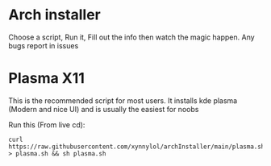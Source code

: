 # Arch installer
Choose a script, Run it, Fill out the info then watch the magic happen. Any bugs report in issues

# Plasma X11
This is the recommended script for most users. It installs kde plasma (Modern and nice UI) and is usually the easiest for noobs

Run this (From live cd):

```
curl https://raw.githubusercontent.com/xynnylol/archInstaller/main/plasma.sh > plasma.sh && sh plasma.sh
```

